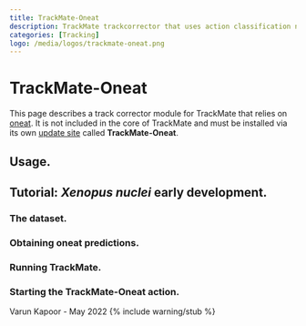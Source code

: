 ```yaml
---
title: TrackMate-Oneat
description: TrackMate trackcorrector that uses action classification network, oneat's prediction to correct lineage trees
categories: [Tracking]
logo: /media/logos/trackmate-oneat.png
---
```


# TrackMate-Oneat

This page describes a track corrector module for TrackMate that relies on [oneat](https://pypi.org/project/oneat/). It is not included in the core of TrackMate and must be installed via its own [update site](/update-sites/following) called **TrackMate-Oneat**.

## Usage.

## Tutorial: *Xenopus nuclei* early development.

### The dataset.

### Obtaining oneat predictions.

### Running TrackMate.

### Starting the TrackMate-Oneat action.







Varun Kapoor - May 2022
{% include warning/stub %}
